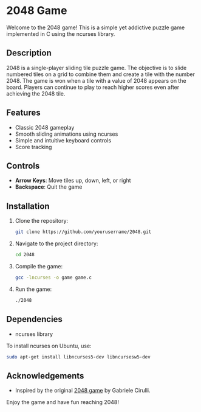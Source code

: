 # 2048 Game

Welcome to the 2048 game! This is a simple yet addictive puzzle game implemented in C using the ncurses library.

## Description

2048 is a single-player sliding tile puzzle game. The objective is to slide numbered tiles on a grid to combine them and create a tile with the number 2048. The game is won when a tile with a value of 2048 appears on the board. Players can continue to play to reach higher scores even after achieving the 2048 tile.

## Features

- Classic 2048 gameplay
- Smooth sliding animations using ncurses
- Simple and intuitive keyboard controls
- Score tracking

## Controls

- **Arrow Keys**: Move tiles up, down, left, or right
- **Backspace**: Quit the game

## Installation

1. Clone the repository:
    ```sh
    git clone https://github.com/yourusername/2048.git
    ```
2. Navigate to the project directory:
    ```sh
    cd 2048
    ```
3. Compile the game:
    ```sh
    gcc -lncurses -o game game.c      

    ```
4. Run the game:
    ```sh
    ./2048
    ```

## Dependencies

- ncurses library

To install ncurses on Ubuntu, use:
```sh
sudo apt-get install libncurses5-dev libncursesw5-dev
```

## Acknowledgements

- Inspired by the original [2048 game](https://gabrielecirulli.github.io/2048/) by Gabriele Cirulli.

Enjoy the game and have fun reaching 2048!
